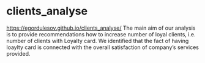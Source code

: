 # clients_analyse

https://egordulesov.github.io/clients_analyse/
The main aim of our analysis is to provide recommendations how to increase number of loyal clients, i.e. number of clients with Loyalty card. We identified that the fact of having loaylty card is connected with the overall satisfaction of company’s services provided.
